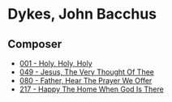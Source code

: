 # Dykes, John Bacchus

## Composer

- [001 - Holy, Holy, Holy](/hymns/001.md)
- [049 - Jesus, The Very Thought Of Thee](/hymns/049.md)
- [080 - Father, Hear The Prayer We Offer](/hymns/080.md)
- [217 - Happy The Home When God Is There](/hymns/217.md)

